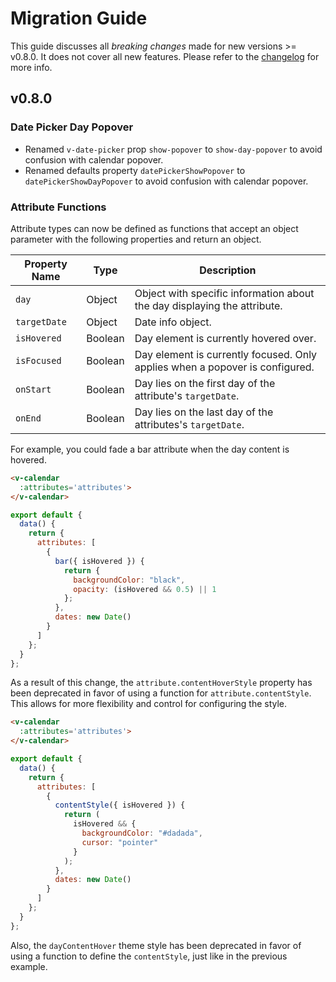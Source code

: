 # Migration Guide

This guide discusses all *breaking changes* made for new versions >= v0.8.0. It does not cover all new features. Please refer to the [changelog](https://github.com/nathanreyes/v-calendar/blob/master/CHANGELOG.md) for more info.

## v0.8.0

### Date Picker Day Popover
  * Renamed `v-date-picker` prop `show-popover` to `show-day-popover` to avoid confusion with calendar popover.
  * Renamed defaults property `datePickerShowPopover` to `datePickerShowDayPopover` to avoid confusion with calendar popover.

### Attribute Functions

Attribute types can now be defined as functions that accept an object parameter with the following properties and return an object.

| Property Name | Type    | Description |
| ------------- | ------- | ----------- |
| `day` | Object | Object with specific information about the day displaying the attribute. |
| `targetDate` | Object | Date info object. |
| `isHovered` | Boolean | Day element is currently hovered over. |
| `isFocused` | Boolean | Day element is currently focused. Only applies when a popover is configured. |
| `onStart` | Boolean | Day lies on the first day of the attribute's `targetDate`. |
| `onEnd` | Boolean | Day lies on the last day of the attributes's `targetDate`. |

For example, you could fade a bar attribute when the day content is hovered.

```html
<v-calendar
  :attributes='attributes'>
</v-calendar>
```

```javascript
export default {
  data() {
    return {
      attributes: [
        {
          bar({ isHovered }) {
            return {
              backgroundColor: "black",
              opacity: (isHovered && 0.5) || 1
            };
          },
          dates: new Date()
        }
      ]
    };
  }
};
```

As a result of this change, the `attribute.contentHoverStyle` property has been deprecated in favor of using a function for `attribute.contentStyle`. This allows for more flexibility and control for configuring the style.

```html
<v-calendar
  :attributes='attributes'>
</v-calendar>
```

```javascript
export default {
  data() {
    return {
      attributes: [
        {
          contentStyle({ isHovered }) {
            return (
              isHovered && {
                backgroundColor: "#dadada",
                cursor: "pointer"
              }
            );
          },
          dates: new Date()
        }
      ]
    };
  }
};
```

Also, the `dayContentHover` theme style has been deprecated in favor of using a function to define the `contentStyle`, just like in the previous example.
